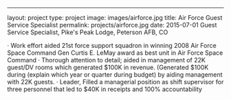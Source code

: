 ---
layout: project
type: project
image: images/airforce.jpg
title: Air Force Guest Service Specialist
permalink: projects/airforce.jpg
date: 2015-07-01
Guest Service Specialist,  Pike's Peak Lodge, Peterson AFB, CO 

· Work effort aided 21st force support squadron in winning 2008 Air Force Space Command Gen Curtis E. LeMay award as best unit in Air Force Space Command
· Thorough attention to detail; aided in management of 22K guest/DV rooms which generated $100K in revenue. (Generated $100K during (explain which year or quarter during budget) by aiding management with 22K guests.
· Leader,  Filled a managerial position as shift supervisor for three personnel that led to $40K in receipts and 100% accountability  
